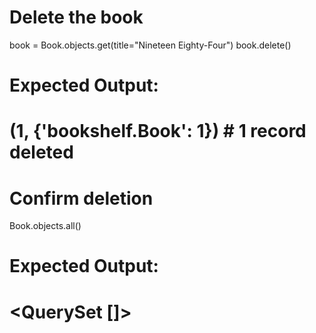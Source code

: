# Delete the book
book = Book.objects.get(title="Nineteen Eighty-Four")
book.delete()

# Expected Output:
# (1, {'bookshelf.Book': 1})   # 1 record deleted

# Confirm deletion
Book.objects.all()

# Expected Output:
# <QuerySet []>
